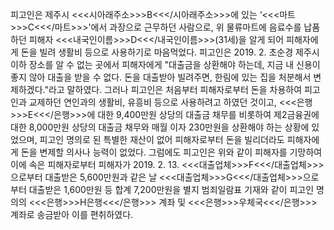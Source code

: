 피고인은 제주시 <<<시아래주소>>>B<<</시아래주소>>>에 있는 ‘<<<마트>>>C<<</마트>>>'에서 과장으로 근무하던 사람으로, 위 물류마트에 음료수를 납품하던 피해자 <<<내국인이름>>>D<<</내국인이름>>>(31세)을 알게 되어 피해자에게 돈을 빌려 생활비 등으로 사용하기로 마음먹었다.
피고인은 2019. 2. 초순경 제주시 이하 장소를 알 수 없는 곳에서 피해자에게 "대출금을 상환해야 하는데, 지금 내 신용이 좋지 않아 대출을 받을 수 없다. 돈을 대출받아 빌려주면, 한림에 있는 집을 처분해서 변제하겠다."라고 말하였다.
그러나 피고인은 처음부터 피해자로부터 돈을 차용하여 피고인과 교제하던 연인과의 생활비, 유흥비 등으로 사용하려고 하였던 것이고, <<<은행>>>E<<</은행>>>에 대한 9,400만원 상당의 대출금 채무를 비롯하여 제2금융권에 대한 8,000만원 상당의 대출금 채무와 매월 이자 230만원을 상환해야 하는 상황에 있었으며, 피고인 명의로 된 특별한 재산이 없어 피해자로부터 돈을 빌리더라도 피해자에게 돈을 변제할 의사나 능력이 없었다.
그럼에도 피고인은 위와 같이 피해자를 기망하여 이에 속은 피해자로부터 피해자가 2019. 2. 13. <<<대출업체>>>F<<</대출업체>>>으로부터 대출받은 5,600만원과 같은 날 <<<대출업체>>>G<<</대출업체>>>으로부터 대출받은 1,600만원 등 합계 7,200만원을 별지 범죄일람표 기재와 같이 피고인 명의의 <<<은행>>>H은행<<</은행>>> 계좌 및 <<<은행>>>우체국<<</은행>>> 계좌로 송금받아 이를 편취하였다.